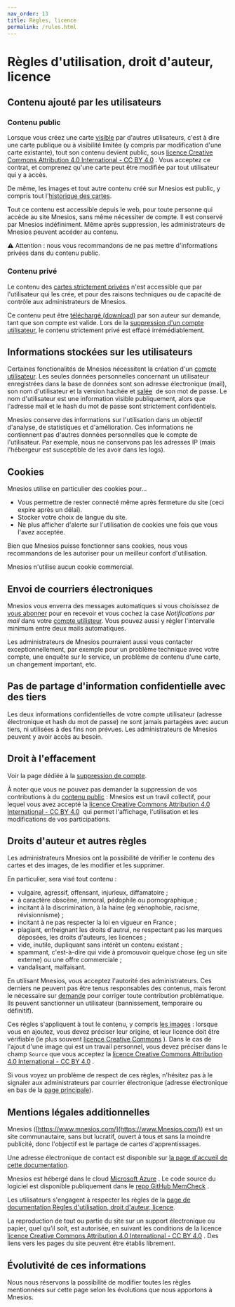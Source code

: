 ```yaml
---
nav_order: 13
title: Règles, licence
permalink: /rules.html
---
```


# Règles d'utilisation, droit d'auteur, licence

## Contenu ajouté par les utilisateurs

### Contenu public

Lorsque vous créez une carte [visible](authoring.md#visibilité-des-cartes) par d'autres utilisateurs, c'est à dire une carte publique ou à visibilité limitée (y compris par modification d'une carte existante), tout son contenu devient public, sous [licence Creative Commons Attribution 4.0 International - CC BY 4.0](https://creativecommons.org/licenses/by/4.0/deed.fr)&nbsp;<i class="fas fa-external-link-alt"></i>. Vous acceptez ce contrat, et comprenez qu'une carte peut être modifiée par tout utilisateur qui y a accès.

De même, les images et tout autre contenu créé sur Mnesios est public, y compris tout l'[historique des cartes](card-history.md).

Tout ce contenu est accessible depuis le web, pour toute personne qui accède au site Mnesios, sans même nécessiter de compte. Il est conservé par Mnesios indéfiniment. Même après suppression, les administrateurs de Mnesios peuvent accéder au contenu.

⚠ Attention : nous vous recommandons de ne pas mettre d'informations privées dans du contenu public.

### Contenu privé

Le contenu des [cartes strictement privées](authoring.md#visibilité-des-cartes) n'est accessible que par l'utilisateur qui les crée, et pour des raisons techniques ou de capacité de contrôle aux administrateurs de Mnesios.

Ce contenu peut être [téléchargé (download)](account.md#téléchargement) par son auteur sur demande, tant que son compte est valide. Lors de la [suppression d'un compte utilisateur](delete-personal-data.md), le contenu strictement privé est effacé irrémédiablement.

## Informations stockées sur les utilisateurs

Certaines fonctionalités de Mnesios nécessitent la création d'un [compte utilisateur](account.md). Les seules données personnelles concernant un utilisateur enregistrées dans la base de données sont son adresse électronique (mail), son nom d'utilisateur et la version hachée et [salée](https://fr.wikipedia.org/wiki/Salage_(cryptographie))&nbsp;<i class="fas fa-external-link-alt"></i> de son mot de passe. Le nom d'utilisateur est une information visible publiquement, alors que l'adresse mail et le hash du mot de passe sont strictement confidentiels.

Mnesios conserve des informations sur l'utilisation dans un objectif d'analyse, de statistiques et d'amélioration. Ces informations ne contiennent pas d'autres données personnelles que le compte de l'utilisateur. Par exemple, nous ne conservons pas les adresses IP (mais l'hébergeur est susceptible de les avoir dans les logs).

## Cookies

Mnesios utilise en particulier des cookies pour...

- Vous permettre de rester connecté même après fermeture du site (ceci expire après un délai).
- Stocker votre choix de langue du site.
- Ne plus afficher d'alerte sur l'utilisation de cookies une fois que vous l'avez acceptée.

Bien que Mnesios puisse fonctionner sans cookies, nous vous recommandons de les autoriser pour un meilleur confort d'utilisation.

Mnesios n'utilise aucun cookie commercial.

## Envoi de courriers électroniques

Mnesios vous enverra des messages automatiques si vous choisissez de [vous abonner](following.md) pour en recevoir et vous cochez la case _Notifications par mail_ dans votre [compte utilisteur](https://www.mnesios.com/Identity/Account/Manage)<i class="intextlogo"></i>. Vous pouvez aussi y régler l'intervalle minimum entre deux mails automatiques.

Les administrateurs de Mnesios pourraient aussi vous contacter exceptionnellement, par exemple pour un problème technique avec votre compte, une enquête sur le service, un problème de contenu d'une carte, un changement important, etc.

## Pas de partage d'information confidentielle avec des tiers

Les deux informations confidentielles de votre compte utilisateur (adresse électronique et hash du mot de passe) ne sont jamais partagées avec aucun tiers, ni utilisées à des fins non prévues. Les administrateurs de Mnesios peuvent y avoir accès au besoin.

## Droit à l'effacement

Voir la page dédiée à la [suppression de compte](delete-personal-data.md).

À noter que vous ne pouvez pas demander la suppression de vos contributions à du [contenu public](#contenu-public) : Mnesios est un travil collectif, pour lequel vous avez accepté la [licence Creative Commons Attribution 4.0 International - CC BY 4.0](https://creativecommons.org/licenses/by/4.0/deed.fr)&nbsp;<i class="fas fa-external-link-alt"></i> qui permet l'affichage, l'utilisation et les modifications de vos participations.

## Droits d'auteur et autres règles

Les administrateurs Mnesios ont la possibilité de vérifier le contenu des cartes et des images, de les modifier et les supprimer.

En particulier, sera visé tout contenu :

- vulgaire, agressif, offensant, injurieux, diffamatoire ;
- à caractère obscène, immoral, pédophile ou pornographique ;
- incitant à la discrimination, à la haine (eg xénophobie, racisme, révisionnisme) ;
- incitant à ne pas respecter la loi en vigueur en France ;
- plagiant, enfreignant les droits d'autrui, ne respectant pas les marques déposées, les droits d'auteurs, les licences ;
- vide, inutile, dupliquant sans intérêt un contenu existant ;
- spammant, c'est-à-dire qui vide à promouvoir quelque chose (eg un site externe) ou une offre commerciale ;
- vandalisant, malfaisant.

En utilisant Mnesios, vous acceptez l'autorité des administrateurs. Ces derniers ne peuvent pas être tenus responsables des contenus, mais feront le nécessaire sur [demande](index.md#règles-contact) pour corriger toute contribution problématique. Ils peuvent sanctionner un utilisateur (bannissement, temporaire ou définitif).

Ces règles s'appliquent à tout le contenu, y compris [les images](media.md) : lorsque vous en ajoutez, vous devez préciser leur origine, et leur licence doit être vérifiable (le plus souvent [licence Creative Commons](https://creativecommons.org/licences)&nbsp;<i class="fas fa-external-link-alt"></i>). Dans le cas de l'ajout d'une image qui est un travail personnel, vous devez préciser dans le champ `Source` que vous acceptez la [licence Creative Commons Attribution 4.0 International - CC BY 4.0](https://creativecommons.org/licenses/by/4.0/deed.fr)&nbsp;<i class="fas fa-external-link-alt"></i>.

Si vous voyez un problème de respect de ces règles, n'hésitez pas à le signaler aux administrateurs par courrier électronique (adresse électronique en bas de la [page principale](index.md)).

## Mentions légales additionnelles

Mnesios ([https://www.mnesios.com/](https://www.Mnesios.com/)<i class="intextlogo"></i>) est un site communautaire, sans but lucratif, ouvert à tous et sans la moindre publicité, donc l'objectif est le partage de cartes d'apprentissages.

Une adresse électronique de contact est disponible sur [la page d'accueil de cette documentation](index.md#règles-contact).

Mnesios est hébergé dans le cloud [Microsoft Azure](https://learn.microsoft.com/fr-fr/azure/)&nbsp;<i class="fas fa-external-link-alt"></i>. Le code source du logiciel est disponible publiquement dans le [repo GitHub MemCheck](https://github.com/VoltanFr/memcheck)&nbsp;<i class="fas fa-external-link-alt"></i>.

Les utilisateurs s'engagent à respecter les règles de la [page de documentation Règles d'utilisation, droit d'auteur, licence](rules.md).

La reproduction de tout ou partie du site sur un support électronique ou papier, quel qu’il soit, est autorisée, en suivant les conditions de la licence [licence Creative Commons Attribution 4.0 International - CC BY 4.0](https://creativecommons.org/licenses/by/4.0/deed.fr)&nbsp;<i class="fas fa-external-link-alt"></i>. Des liens vers les pages du site peuvent être établis librement.

## Évolutivité de ces informations

Nous nous réservons la possibilité de modifier toutes les règles mentionnées sur cette page selon les évolutions que nous apportons à Mnesios.
